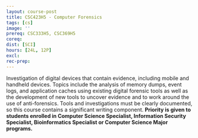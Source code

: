 ```yaml
---
layout: course-post
title: CSC423H5 - Computer Forensics
tags: [cs]
image: ''
prereq: CSC333H5, CSC369H5
coreq: 
dist: [SCI]
hours: [24L, 12P]
excl: 
rec-prep: 
---
```


Investigation of digital devices that contain evidence, including mobile and handheld devices. Topics include the analysis of memory dumps, event logs, and application caches using existing digital forensic tools as well as the development of new tools to uncover evidence and to work around the use of anti-forensics. Tools and investigations must be clearly documented, so this course contains a significant writing component. **Priority is given to students enrolled in Computer Science Specialist, Information Security Specialist, Bioinformatics Specialist or Computer Science Major programs.**

